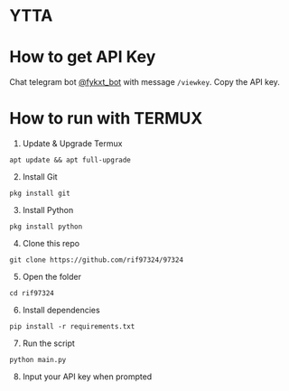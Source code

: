 # YTTA

# How to get API Key
Chat telegram bot [@fykxt_bot](https://t.me/fykxt_bot) with message `/viewkey`. Copy the API key.

# How to run with TERMUX
1. Update & Upgrade Termux
```
apt update && apt full-upgrade
```
2. Install Git
```
pkg install git
```
3. Install Python
```
pkg install python
```
4. Clone this repo
```
git clone https://github.com/rif97324/97324
```
5. Open the folder
```
cd rif97324
```
6. Install dependencies
```
pip install -r requirements.txt
```
7. Run the script
```
python main.py
```
8. Input your API key when prompted
